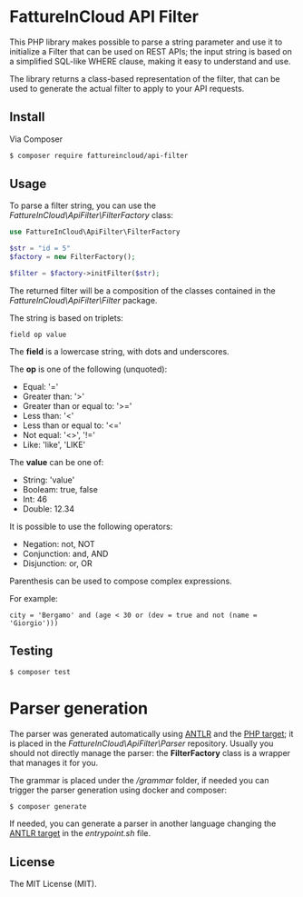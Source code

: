 # FattureInCloud API Filter

This PHP library makes possible to parse a string parameter and use it to initialize a Filter that can be used on REST APIs; the input string is based on a simplified SQL-like WHERE clause, making it easy to understand and use.

The library returns a class-based representation of the filter, that can be used to generate the actual filter to apply to your API requests.

## Install

Via Composer

``` bash
$ composer require fattureincloud/api-filter
```

## Usage
To parse a filter string, you can use the *FattureInCloud\ApiFilter\FilterFactory* class:

``` php
use FattureInCloud\ApiFilter\FilterFactory

$str = "id = 5"
$factory = new FilterFactory();

$filter = $factory->initFilter($str);
```

The returned filter will be a composition of the classes contained in the *FattureInCloud\ApiFilter\Filter* package.

The string is based on triplets:
```
field op value
```

The **field** is a lowercase string, with dots and underscores.

The **op** is one of the following (unquoted):
- Equal: '='
- Greater than: '>'
- Greater than or equal to: '>='
- Less than: '<'
- Less than or equal to: '<='
- Not equal: '<>', '!='
- Like: 'like', 'LIKE'

The **value** can be one of:
- String: 'value'
- Booleam: true, false
- Int: 46
- Double: 12.34

It is possible to use the following operators:
- Negation: not, NOT
- Conjunction: and, AND
- Disjunction: or, OR

Parenthesis can be used to compose complex expressions.

For example:
```
city = 'Bergamo' and (age < 30 or (dev = true and not (name = 'Giorgio')))
```

## Testing

``` bash
$ composer test
```

# Parser generation
The parser was generated automatically using [ANTLR](https://www.antlr.org/) and the [PHP target](https://github.com/antlr/antlr4/blob/master/doc/php-target.md); it is placed in the *FattureInCloud\ApiFilter\Parser* repository.
Usually you should not directly manage the parser: the **FilterFactory** class is a wrapper that manages it for you.

The grammar is placed under the */grammar* folder, if needed you can trigger the parser generation using docker and composer:
``` bash
$ composer generate
```

If needed, you can generate a parser in another language changing the [ANTLR target](https://github.com/antlr/antlr4/blob/master/doc/targets.md) in the *entrypoint.sh* file.

## License

The MIT License (MIT).
